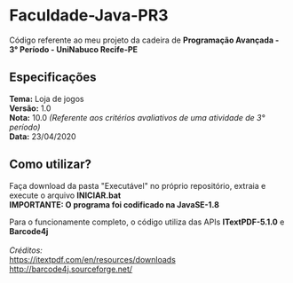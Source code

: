 # Faculdade-Java-PR3
Código referente ao meu projeto da cadeira de **Programação Avançada - 3° Período - UniNabuco Recife-PE**

## Especificações
**Tema:** Loja de jogos<br>
**Versão:** 1.0<br>
**Nota:** 10.0 *(Referente aos critérios avaliativos de uma atividade de 3° período)*<br>
**Data:** 23/04/2020

## Como utilizar?
Faça download da pasta "Executável" no próprio repositório, extraia e execute o arquivo **INICIAR.bat**<br>
**IMPORTANTE: O programa foi codificado na JavaSE-1.8**<br>

Para o funcionamente completo, o código utiliza das APIs **ITextPDF-5.1.0** e **Barcode4j**<br><br>
      *Créditos:*<br> https://itextpdf.com/en/resources/downloads <br>
                  http://barcode4j.sourceforge.net/
